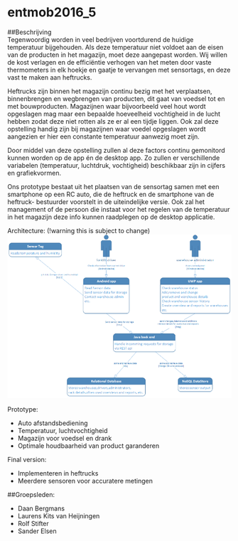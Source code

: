# entmob2016_5
##Beschrijving  
Tegenwoordig worden in veel bedrijven voortdurend de huidige temperatuur bijgehouden. Als deze temperatuur niet
voldoet aan de eisen van de producten in het magazijn, moet deze aangepast worden. Wij willen de kost verlagen en de
efficiëntie verhogen van het meten door vaste thermometers in elk hoekje en gaatje te vervangen met sensortags, en
deze vast te maken aan heftrucks.

Heftrucks zijn binnen het magazijn continu bezig met het verplaatsen, binnenbrengen en wegbrengen van producten, dit gaat van voedsel
tot en met bouwproducten. Magazijnen waar bijvoorbeeld veel hout wordt opgeslagen mag maar een bepaalde hoeveelheid vochtigheid in de lucht
hebben zodat deze niet rotten als ze er al een tijdje liggen. Ook zal deze opstelling handig zijn bij magazijnen waar voedel opgeslagen
wordt aangezien er hier een constante temperatuur aanwezig moet zijn.

Door middel van deze opstelling zullen al deze factors continu gemonitord kunnen worden op de app én de desktop app. Zo zullen er verschillende
variabelen (temperatuur, luchtdruk, vochtigheid) beschikbaar zijn in cijfers en grafiekvormen.

Ons prototype bestaat uit het plaatsen van de sensortag samen met een smartphone op een RC auto, die de heftruck en de smartphone van de heftruck-
bestuurder voorstelt in de uiteindelijke versie. Ook zal het management of de persoon die instaat voor het regelen van de temperatuur
in het magazijn deze info kunnen raadplegen op de desktop applicatie.

Architecture: (!warning this is subject to change)
![alt tag](/architecture/architecture.png?raw=true)

Prototype:
  - Auto afstandsbediening
  - Temperatuur, luchtvochtigheid
  - Magazijn voor voedsel en drank
  - Optimale houdbaarheid van product garanderen

Final version:
  - Implementeren in heftrucks
  - Meerdere sensoren voor accuratere metingen

##Groepsleden:
 - Daan Bergmans
 - Laurens Kits van Heijningen
 - Rolf Stifter
 - Sander Elsen
